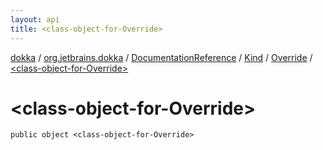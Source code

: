 ```yaml
---
layout: api
title: <class-object-for-Override>
---
```

[dokka](../../../../index.html) / [org.jetbrains.dokka](../../../index.html) / [DocumentationReference](../../index.html) / [Kind](../index.html) / [Override](index.html) / [&lt;class-object-for-Override&gt;](_class-object-for-Override_.html)


# &lt;class-object-for-Override&gt;



```
public object <class-object-for-Override>
```

